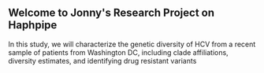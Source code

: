 ## Welcome to Jonny's Research Project on Haphpipe

In this study, we will characterize the genetic diversity of HCV from a recent sample of patients from Washington DC, including clade affiliations, diversity estimates, and identifying drug resistant variants
